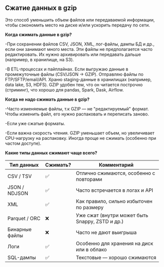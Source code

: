 ## Сжатие данных в gzip

Это способ уменьшить объем файлов или передаваемой информации, чтобы сэкономить место на диске и/или ускорить передачу по сети.

**Когда сжимать данные в gzip?**

-При сохранении файлов CSV, JSON, XML, лог-файлы, дампы БД и др., если они занимают много места. Эти файлы не предполагается часто редактировать. 
Их нужно архивировать или передавать дальше (например, в хранилище, на S3).

-В ETL-процессах и пайплайнах. Если выгружаю данные в промежуточные файлы (CSV/JSON → GZIP). Отправляю файлы по FTP/SFTP/email/API.
Храню staging-данные в хранилищах (например, data lake, S3, HDFS). GZIP удобен тем, что он читается построчно (стриминг), что хорошо для pandas, Spark, Dask, Airflow.

**Когда не надо сжимать данные в gzip?**

-Часто изменяемые файлы, т.к GZIP — не "редактируемый" формат. Чтобы изменить файл, его нужно распаковать и переписать заново.

-Если уже сжатые форматы.

-Если важна скорость чтения. GZIP уменьшает объем, но увеличивает CPU-нагрузку на распаковку. Иногда проще не сжимать (особенно при частом доступе).

**Какие типы данных сжимают чаще всего?**

| Тип данных     | Сжимать? | Комментарий                                     |
| -------------- | -------- | ----------------------------------------------- |
| CSV / TSV      | ✅        | Отлично сжимаются, особенно с повторами         |
| JSON / NDJSON  | ✅        | Часто встречается в логах и API                 |
| XML            | ✅        | Как правило, сильно избыточен по размеру        |
| Parquet / ORC  | ❌        | Уже сжат (внутри может быть Snappy, ZSTD и др.) |
| Бинарные файлы | ❌        | Часто не дают выигрыша                          |
| Логи           | ✅        | Особенно для хранения на диск или в облако      |
| SQL-дампы      | ✅        | Текстовые — хорошо сжимаются                    |
